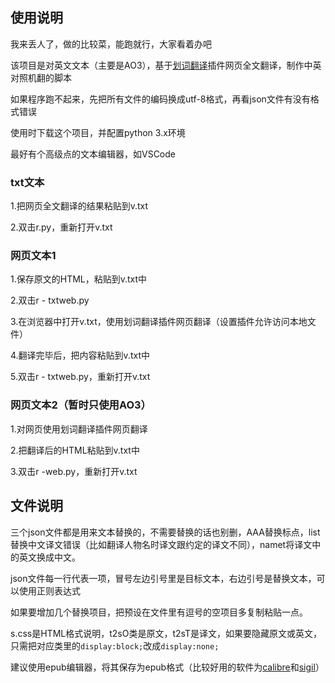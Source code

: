 ## 使用说明
我来丢人了，做的比较菜，能跑就行，大家看着办吧

该项目是对英文文本（主要是AO3），基于[划词翻译](https://hcfy.app)插件网页全文翻译，制作中英对照机翻的脚本

如果程序跑不起来，先把所有文件的编码换成utf-8格式，再看json文件有没有格式错误

使用时下载这个项目，并配置python 3.x环境

最好有个高级点的文本编辑器，如VSCode


### txt文本

1.把网页全文翻译的结果粘贴到v.txt

2.双击r.py，重新打开v.txt

### 网页文本1

1.保存原文的HTML，粘贴到v.txt中

2.双击r - txtweb.py

3.在浏览器中打开v.txt，使用划词翻译插件网页翻译（设置插件允许访问本地文件）

4.翻译完毕后，把内容粘贴到v.txt中

5.双击r - txtweb.py，重新打开v.txt

### 网页文本2（暂时只使用AO3）

1.对网页使用划词翻译插件网页翻译

2.把翻译后的HTML粘贴到v.txt中

3.双击r -web.py，重新打开v.txt

## 文件说明

三个json文件都是用来文本替换的，不需要替换的话也别删，AAA替换标点，list替换中文译文错误（比如翻译人物名时译文跟约定的译文不同），namet将译文中的英文换成中文。

json文件每一行代表一项，冒号左边引号里是目标文本，右边引号是替换文本，可以使用正则表达式

如果要增加几个替换项目，把预设在文件里有逗号的空项目多复制粘贴一点。

s.css是HTML格式说明，t2sO类是原文，t2sT是译文，如果要隐藏原文或英文，只需把对应类里的`display:block;`改成`display:none;`

建议使用epub编辑器，将其保存为epub格式（比较好用的软件为[calibre](https://calibre-ebook.com/zh_HK)和[sigil](https://github.com/Sigil-Ebook/Sigil)）
